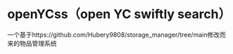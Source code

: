 # openYCss（open YC swiftly search）
一个基于https://github.com/Hubery9808/storage_manager/tree/main修改而来的物品管理系统
